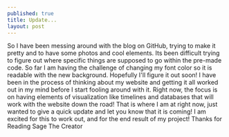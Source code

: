```yaml
---
published: true
title: Update...
layout: post
---
```

So I have been messing around with the blog on GitHub, trying to make it pretty and to have some photos and cool elements. Its been difficult trying to figure out where specific things are supposed to go within the pre-made code. So far I am having the challenge of changing my font color so it is readable with the new background. Hopefully I'll figure it out soon! I have been in the process of thinking about my website and getting it all worked out in my mind before I start fooling around with it. Right now, the focus is on having elements of visualization like timelines and databases that will work with the website down the road! That is where I am at right now, just wanted to give a quick update and let you know that it is coming! I am excited for this to work out, and for the end result of my project! 
Thanks for Reading
Sage
The Creator
